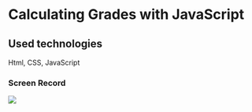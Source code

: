 # Calculating Grades with JavaScript
 

 

 <h2>Used technologies</h2>

 Html, CSS, JavaScript

  <h3>Screen Record</h3>

![](screen_Record.gif)